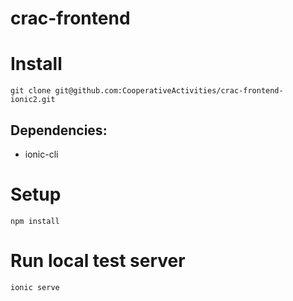 # crac-frontend

# Install

```
git clone git@github.com:CooperativeActivities/crac-frontend-ionic2.git
```
## Dependencies:
- ionic-cli

# Setup
```
npm install
```

# Run local test server
```
ionic serve
```
